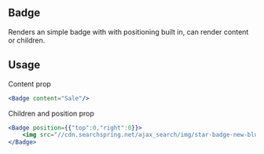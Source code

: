 ## Badge

Renders an simple badge with with positioning built in, can render content or children. 

## Usage

 Content prop

```jsx    
<Badge content="Sale"/>
```

Children and position prop

```jsx    
<Badge position={{"top":0,"right":0}}>
    <img src="//cdn.searchspring.net/ajax_search/img/star-badge-new-blue.png" />
</Badge>
```
